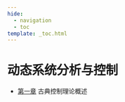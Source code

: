 ```yaml
---
hide:
  - navigation
  - toc
template: _toc.html
---
```


# 动态系统分析与控制

* [第一章](chapter-1.md) 古典控制理论概述